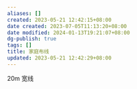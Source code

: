 ```yaml
---
aliases: []
created: 2023-05-21 12:42:15+08:00
date created: 2023-07-05T11:13:20+08:00
date modified: 2024-01-13T19:21:07+08:00
dg-publish: true
tags: []
title: 家庭布线
updated: 2023-05-21 12:42:29+08:00
---
```


20m 宽线